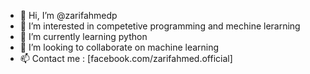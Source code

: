 - 👋 Hi, I’m @zarifahmedp
- 👀 I’m interested in competetive programming and mechine lerarning 
- 🌱 I’m currently learning python
- 💞️ I’m looking to collaborate on machine learning 
- 📫 Contact me : [facebook.com/zarifahmed.official]

<!---
zarifahmedp/zarifahmedp is a ✨ special ✨ repository because its `README.md` (this file) appears on your GitHub profile.
You can click the Preview link to take a look at your changes.
--->

